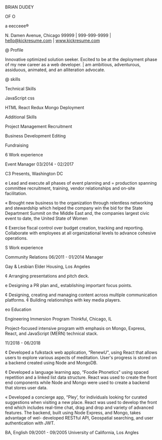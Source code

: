 BRIAN DUDEY

OF
O

a
eecceee®

N. Damen Avenue, Chicago 99999 | 999-999-9999 | hello@kickresume.com | www.kickresume.com

@ Profile

Innovative optimized solution seeker. Excited to be
at the deployment phase of my new career as a
web developer. | am ambitious, adventurous,
assiduous, animated, and an alliteration advocate.

@ skills

Technical Skills

JavaScript
css

HTML
React
Redux
Mongo
Deployment

Additional Skills

Project Management
Recruitment

Business Development
Editing

Fundraising

6 Work experience

Event Manager 03/2014 - 02/2017

C3 Presents, Washington DC

e Lead and execute all phases of event planning
and = production spanning committee
recruitment, training, vendor relationships and
on-site facilitation.

« Brought new business to the organization
through relentless networking and stewardship
which helped the company win the bid for the
State Department Summit on the Middle East
and, the companies largest civic event to date,
the United State of Women

¢ Exercise fiscal control over budget creation,
tracking and reporting. Collaborate with
employees at all organizational levels to
advance cohesive operations.

S Work experience

Community Relations 06/2011 - 01/2014
Manager

Gay & Lesbian Elder Housing, Los Angeles

¢ Arranging presentations and pitch deck.

e Designing a PR plan and\_ establishing
important focus points.

¢ Designing, creating and managing content
across multiple communication platforms.
¢ Building relationships with key media players.

eo Education

Engineering Immersion
Program
Thinkful, Chicago, IL

Project-focused intensive program with emphasis
on Mongo, Express, React, and JavaScript (MERN)
technical stack.

11/2018 - 06/2018

¢ Developed a fulkstack web application,
“RenewU", using React that allows users to
explore various aspects of meditation. User's
progress is stored on a backend created using
Node and MongoDB.

¢ Developed a language learning app, “Foodie
Phonetics" using spaced repetition and a linked
list data structure. React was used to create
the front end components while Node and
Mongo were used to create a backend that
stores user data.

« Developed a concierge app, “Pley’, for
individuals looking for curated suggestions
when visiting a new place. React was used to
develop the front end which includes real-time
chat, drag and drop and variety of advanced
features. The backend, built using Node
Express, and Mongo, takes advantage of wel-
developed RESTful API, Geospatial searching,
and user authentication with JWT.

BA, English 09/2001 - 09/2005
University of California, Los Angles
